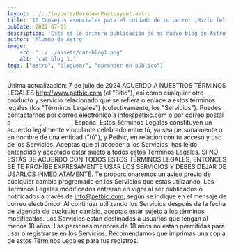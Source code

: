 ```yaml
---
layout: ../../layouts/MarkdownPostLayout.astro
title: '10 Consejos esenciales para el cuidado de tu perro: ¡Hazlo feliz y saludable!'
pubDate: 2022-07-01
description: 'Este es la primera publicación de mi nuevo blog de Astro.'
author: 'Alumno de Astro'
image:
    src: "../../assets/cat-blog1.png"
    alt: 'cat blog 1.'
tags: ["astro", "bloguear", "aprender en público"]
---
```


Última actualización: 7 de julio de 2024
ACUERDO A NUESTROS TÉRMINOS LEGALES
http://www.petbic.com (el "Sitio"), así como cualquier otro producto y servicio relacionado que se refiera o enlace a estos términos legales (los "Términos Legales") (colectivamente, los "Servicios").
Puedes contactarnos por correo electrónico a info@petbic.com o por correo postal a __________, __________, España.
Estos Términos Legales constituyen un acuerdo legalmente vinculante celebrado entre tú, ya sea personalmente o en nombre de una entidad ("tú"), y Petbic, en relación con tu acceso y uso de los Servicios. Aceptas que al acceder a los Servicios, has leído, entendido y aceptado estar sujeto a todos estos Términos Legales. SI NO ESTÁS DE ACUERDO CON TODOS ESTOS TÉRMINOS LEGALES, ENTONCES SE TE PROHÍBE EXPRESAMENTE USAR LOS SERVICIOS Y DEBES DEJAR DE USARLOS INMEDIATAMENTE.
Te proporcionaremos un aviso previo de cualquier cambio programado en los Servicios que estás utilizando. Los Términos Legales modificados entrarán en vigor al ser publicados o notificados a través de info@petbic.com, según se indique en el mensaje de correo electrónico. Al continuar utilizando los Servicios después de la fecha de vigencia de cualquier cambio, aceptas estar sujeto a los términos modificados.
Los Servicios están destinados a usuarios que tengan al menos 18 años. Las personas menores de 18 años no están permitidas para usar o registrarse en los Servicios.
Recomendamos que imprimas una copia de estos Términos Legales para tus registros.